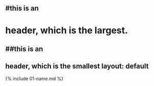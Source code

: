 #this is an <h1> header, which is the largest. 
---
##this is an <h2> header, which is the smallest
  layout: default
---

{% include 01-name.md %}

